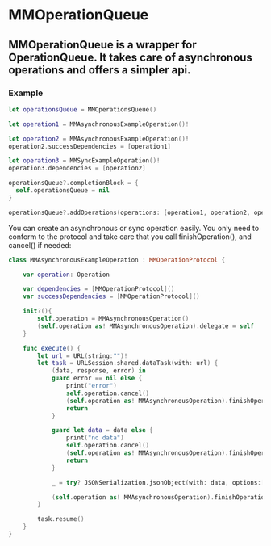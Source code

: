 # MMOperationQueue
## MMOperationQueue is a wrapper for OperationQueue. It takes care of asynchronous operations and offers a simpler api.

### Example
``` Swift
let operationsQueue = MMOperationsQueue()

let operation1 = MMAsynchronousExampleOperation()!

let operation2 = MMAsynchronousExampleOperation()!
operation2.successDependencies = [operation1]

let operation3 = MMSyncExampleOperation()!
operation3.dependencies = [operation2]

operationsQueue?.completionBlock = {
  self.operationsQueue = nil
}

operationsQueue?.addOperations(operations: [operation1, operation2, operation3])
```

You can create an asynchronous or sync operation easily. You only need to conform to the protocol and take care that you call finishOperation(), and cancel() if needed:
``` Swift
class MMAsynchronousExampleOperation : MMOperationProtocol {

    var operation: Operation

    var dependencies = [MMOperationProtocol]()
    var successDependencies = [MMOperationProtocol]()

    init?(){
        self.operation = MMAsynchronousOperation()
        (self.operation as! MMAsynchronousOperation).delegate = self
    }

    func execute() {
        let url = URL(string:"")!
        let task = URLSession.shared.dataTask(with: url) {
            (data, response, error) in
            guard error == nil else {
                print("error")
                self.operation.cancel()
                (self.operation as! MMAsynchronousOperation).finishOperation()
                return
            }

            guard let data = data else {
                print("no data")
                self.operation.cancel()
                (self.operation as! MMAsynchronousOperation).finishOperation()
                return
            }

            _ = try? JSONSerialization.jsonObject(with: data, options:[])

            (self.operation as! MMAsynchronousOperation).finishOperation()
        }

        task.resume()
    }
}

```
